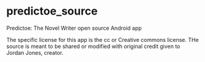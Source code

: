 # predictoe_source
Predictoe: The Novel Writer open source Android app

 The specific license for this app is the cc or Creative commons license. THe source is meant to be shared or modified with original credit given to Jordan Jones, creator. 
